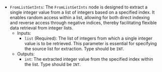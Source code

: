 - `FromListGetInts`: The `FromListGetInts` node is designed to extract a single integer value from a list of integers based on a specified index. It enables random access within a list, allowing for both direct indexing and reverse access through negative indices, thereby facilitating flexible data retrieval from integer lists.
    - Inputs:
        - `list` (Required): The list of integers from which a single integer value is to be retrieved. This parameter is essential for specifying the source list for extraction. Type should be `INT`.
    - Outputs:
        - `int`: The extracted integer value from the specified index within the list. Type should be `INT`.
